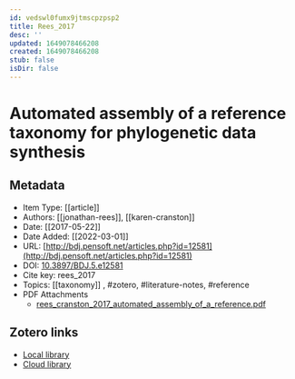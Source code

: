 ```yaml
---
id: vedswl0fumx9jtmscpzpsp2
title: Rees_2017
desc: ''
updated: 1649078466208
created: 1649078466208
stub: false
isDir: false
---
```

# Automated assembly of a reference taxonomy for phylogenetic data synthesis

## Metadata

* Item Type: [[article]]
* Authors: [[jonathan-rees]], [[karen-cranston]]
* Date: [[2017-05-22]]
* Date Added: [[2022-03-01]]
* URL: [http://bdj.pensoft.net/articles.php?id=12581](http://bdj.pensoft.net/articles.php?id=12581)
* DOI: [10.3897/BDJ.5.e12581](https://doi.org/10.3897/BDJ.5.e12581)
* Cite key: rees_2017
* Topics: [[taxonomy]]
, #zotero, #literature-notes, #reference
* PDF Attachments
	- [rees_cranston_2017_automated_assembly_of_a_reference.pdf](zotero://open-pdf/library/items/SMH7CVGU)


##  Zotero links
* [Local library](zotero://select/items/3_5YG4K4RL)
* [Cloud library](http://zotero.org/groups/4613367/items/5YG4K4RL)

